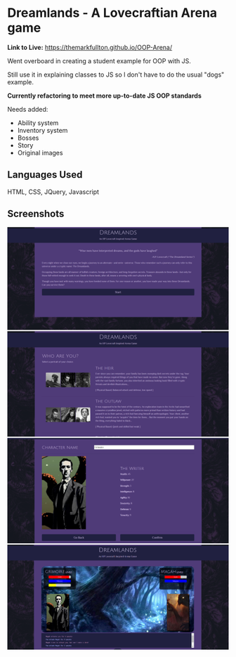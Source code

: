 # Dreamlands - A Lovecraftian Arena game

**Link to Live:** https://themarkfullton.github.io/OOP-Arena/

Went overboard in creating a student example for OOP with JS.

Still use it in explaining classes to JS so I don't have to do the usual "dogs" example.

**Currently refactoring to meet more up-to-date JS OOP standards**

Needs added:

- Ability system
- Inventory system
- Bosses
- Story
- Original images

## Languages Used

HTML, CSS, JQuery, Javascript

## Screenshots

<img src="snapshot1.PNG">
<img src="snapshot2.PNG">
<img src="snapshot3.PNG">
<img src="snapshot4.PNG">
